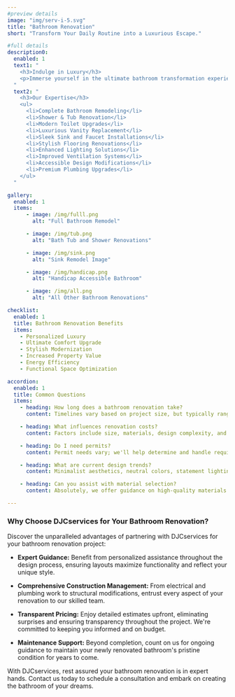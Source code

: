 ```yaml
---
#preview details
image: "img/serv-i-5.svg"
title: "Bathroom Renovation"
short: "Transform Your Daily Routine into a Luxurious Escape."

#full details
description0:
  enabled: 1
  text1: "
    <h3>Indulge in Luxury</h3>
    <p>Immerse yourself in the ultimate bathroom transformation experience with DJCservices. Our meticulous bathroom renovation service is crafted to elevate both functionality and aesthetics, ensuring a space that exudes luxury and comfort. From concept to completion, our expert team handles every detail, guaranteeing a seamless journey to your dream bathroom. Whether you seek to boost your home's value, enhance energy efficiency, or simply indulge in stunning design, our tailored solutions promise to surpass all expectations.</p>
  "
  text2: "
    <h3>Our Expertise</h3>
    <ul>
      <li>Complete Bathroom Remodeling</li>
      <li>Shower & Tub Renovation</li>
      <li>Modern Toilet Upgrades</li>
      <li>Luxurious Vanity Replacement</li>
      <li>Sleek Sink and Faucet Installations</li>
      <li>Stylish Flooring Renovations</li>
      <li>Enhanced Lighting Solutions</li>
      <li>Improved Ventilation Systems</li>
      <li>Accessible Design Modifications</li>
      <li>Premium Plumbing Upgrades</li>
    </ul>
  "

gallery: 
  enabled: 1
  items:
      - image: /img/fulll.png
        alt: "Full Bathroom Remodel"

      - image: /img/tub.png
        alt: "Bath Tub and Shower Renovations"

      - image: /img/sink.png
        alt: "Sink Remodel Image"

      - image: /img/handicap.png
        alt: "Handicap Accessible Bathroom"

      - image: /img/all.png
        alt: "All Other Bathroom Renovations"          

checklist:
  enabled: 1
  title: Bathroom Renovation Benefits
  items:
    - Personalized Luxury
    - Ultimate Comfort Upgrade
    - Stylish Modernization
    - Increased Property Value
    - Energy Efficiency
    - Functional Space Optimization

accordion:
  enabled: 1
  title: Common Questions
  items:
    - heading: How long does a bathroom renovation take?
      content: Timelines vary based on project size, but typically range from 2 to 8 weeks.

    - heading: What influences renovation costs?
      content: Factors include size, materials, design complexity, and desired upgrades.

    - heading: Do I need permits?
      content: Permit needs vary; we'll help determine and handle requirements.

    - heading: What are current design trends?
      content: Minimalist aesthetics, neutral colors, statement lighting, and smart tech integration are in vogue.

    - heading: Can you assist with material selection?
      content: Absolutely, we offer guidance on high-quality materials that suit your style and budget.

---
```


### Why Choose DJCservices for Your Bathroom Renovation?

Discover the unparalleled advantages of partnering with DJCservices for your bathroom renovation project:

- **Expert Guidance:** Benefit from personalized assistance throughout the design process, ensuring layouts maximize functionality and reflect your unique style.

- **Comprehensive Construction Management:** From electrical and plumbing work to structural modifications, entrust every aspect of your renovation to our skilled team.

- **Transparent Pricing:** Enjoy detailed estimates upfront, eliminating surprises and ensuring transparency throughout the project. We're committed to keeping you informed and on budget.

- **Maintenance Support:** Beyond completion, count on us for ongoing guidance to maintain your newly renovated bathroom's pristine condition for years to come.

With DJCservices, rest assured your bathroom renovation is in expert hands. Contact us today to schedule a consultation and embark on creating the bathroom of your dreams.
